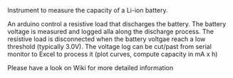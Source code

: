Instrument to measure the capacity of a Li-ion battery.

An arduino control a resistive load that discharges the battery.
The battery voltage is measured and logged alla along the discharge process.
The resistive load is disconnected when the battery voltgae reach a low threshold (typically 3.0V).
The voltage log can be cut/past from serial monitor to Excel to process it (plot curves, compute capacity in mA x h)

Please have a look on Wiki for more detailed information
